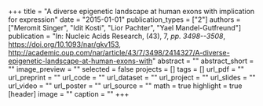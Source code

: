 +++
title = "A diverse epigenetic landscape at human exons with implication for expression"
date = "2015-01-01"
publication_types = ["2"]
authors = ["Meromit Singer", "Idit Kosti", "Lior Pachter", "Yael Mandel-Gutfreund"]
publication = "In: Nucleic Acids Research, (43), 7, _pp. 3498--3508_, https://doi.org/10.1093/nar/gkv153, http://academic.oup.com/nar/article/43/7/3498/2414327/A-diverse-epigenetic-landscape-at-human-exons-with"
abstract = ""
abstract_short = ""
image_preview = ""
selected = false
projects = []
tags = []
url_pdf = ""
url_preprint = ""
url_code = ""
url_dataset = ""
url_project = ""
url_slides = ""
url_video = ""
url_poster = ""
url_source = ""
math = true
highlight = true
[header]
image = ""
caption = ""
+++
